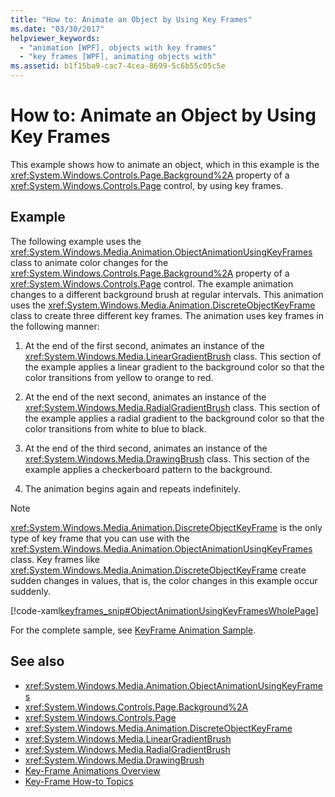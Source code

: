 ```yaml
---
title: "How to: Animate an Object by Using Key Frames"
ms.date: "03/30/2017"
helpviewer_keywords: 
  - "animation [WPF], objects with key frames"
  - "key frames [WPF], animating objects with"
ms.assetid: b1f15ba9-cac7-4cea-8699-5c6b55c05c5e
---
```

# How to: Animate an Object by Using Key Frames
This example shows how to animate an object, which in this example is the <xref:System.Windows.Controls.Page.Background%2A> property of a <xref:System.Windows.Controls.Page> control, by using key frames.  
  
## Example  
 The following example uses the <xref:System.Windows.Media.Animation.ObjectAnimationUsingKeyFrames> class to animate color changes for the <xref:System.Windows.Controls.Page.Background%2A> property of a <xref:System.Windows.Controls.Page> control. The example animation changes to a different background brush at regular intervals. This animation uses the <xref:System.Windows.Media.Animation.DiscreteObjectKeyFrame> class to create three different key frames. The animation uses key frames in the following manner:  
  
1. At the end of the first second, animates an instance of the <xref:System.Windows.Media.LinearGradientBrush> class. This section of the example applies a linear gradient to the background color so that the color transitions from yellow to orange to red.  
  
2. At the end of the next second, animates an instance of the <xref:System.Windows.Media.RadialGradientBrush> class. This section of the example applies a radial gradient to the background color so that the color transitions from white to blue to black.  
  
3. At the end of the third second, animates an instance of the <xref:System.Windows.Media.DrawingBrush> class. This section of the example applies a checkerboard pattern to the background.  
  
4. The animation begins again and repeats indefinitely.  
  
> [!NOTE]
> <xref:System.Windows.Media.Animation.DiscreteObjectKeyFrame> is the only type of key frame that you can use with the <xref:System.Windows.Media.Animation.ObjectAnimationUsingKeyFrames> class. Key frames like <xref:System.Windows.Media.Animation.DiscreteObjectKeyFrame> create sudden changes in values, that is, the color changes in this example occur suddenly.  
  
 [!code-xaml[keyframes_snip#ObjectAnimationUsingKeyFramesWholePage](~/samples/snippets/xaml/VS_Snippets_Wpf/keyframes_snip/XAML/ObjectAnimationUsingKeyFramesExample.xaml#objectanimationusingkeyframeswholepage)]  
  
 For the complete sample, see [KeyFrame Animation Sample](https://github.com/microsoft/WPF-Samples/tree/master/Animation/KeyFrameAnimation).  
  
## See also

- <xref:System.Windows.Media.Animation.ObjectAnimationUsingKeyFrames>
- <xref:System.Windows.Controls.Page.Background%2A>
- <xref:System.Windows.Controls.Page>
- <xref:System.Windows.Media.Animation.DiscreteObjectKeyFrame>
- <xref:System.Windows.Media.LinearGradientBrush>
- <xref:System.Windows.Media.RadialGradientBrush>
- <xref:System.Windows.Media.DrawingBrush>
- [Key-Frame Animations Overview](key-frame-animations-overview.md)
- [Key-Frame How-to Topics](key-frame-animation-how-to-topics.md)
